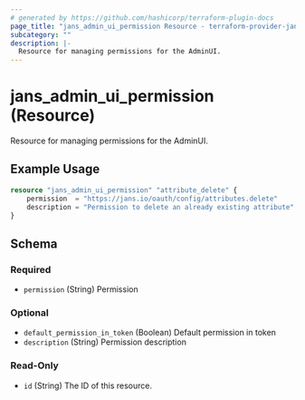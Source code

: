 ```yaml
---
# generated by https://github.com/hashicorp/terraform-plugin-docs
page_title: "jans_admin_ui_permission Resource - terraform-provider-jans"
subcategory: ""
description: |-
  Resource for managing permissions for the AdminUI.
---
```


# jans_admin_ui_permission (Resource)

Resource for managing permissions for the AdminUI.

## Example Usage

```terraform
resource "jans_admin_ui_permission" "attribute_delete" {
	permission  = "https://jans.io/oauth/config/attributes.delete"
	description = "Permission to delete an already existing attribute"
}
```

<!-- schema generated by tfplugindocs -->
## Schema

### Required

- `permission` (String) Permission

### Optional

- `default_permission_in_token` (Boolean) Default permission in token
- `description` (String) Permission description

### Read-Only

- `id` (String) The ID of this resource.


